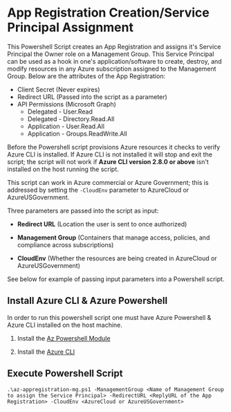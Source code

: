 # App Registration Creation/Service Principal Assignment

This Powershell Script creates an App Registration and assigns it's Service Principal the Owner role on a Management Group. This Service Principal can be used as a hook in one's application/software to create, destroy, and modify resources in any Azure subscription assigned to the Management Group. Below are the attributes of the App Registration:

- Client Secret (Never expires)
- Redirect URL (Passed into the script as a parameter)
- API Permissions (Microsoft Graph) 
  - Delegated - User.Read
  - Delegated - Directory.Read.All
  - Application - User.Read.All
  - Application - Groups.ReadWrite.All

Before the Powershell script provisions Azure resources it checks to verify Azure CLI is installed. If Azure CLI is not installed it will stop and exit the script; the script will not work if **Azure CLI version 2.8.0 or above** isn't installed on the host running the script.

This script can work in Azure commercial or Azure Government; this is addressed by setting the `-CloudEnv` parameter to AzureCloud or AzureUSGovernment.

Three parameters are passed into the script as input:

- **Redirect URL** (Location the user is sent to once authorized)

- **Management Group** (Containers that manage access, policies, and compliance across subscriptions)

- **CloudEnv** (Whether the resources are being created in AzureCloud or AzureUSGovernment)

See below for example of passing input parameters into a Powershell script.  


## Install Azure CLI & Azure Powershell

In order to run this powershell script one must have Azure Powershell & Azure CLI installed on the host machine.

1. Install the [Az Powershell Module](https://docs.microsoft.com/en-us/powershell/azure/install-az-ps?view=azps-3.6.1)

2. Install the [Azure CLI](https://docs.microsoft.com/en-us/cli/azure/install-azure-cli?view=azure-cli-latest)


## Execute Powershell Script

`.\az-appregistration-mg.ps1 -ManagementGroup <Name of Management Group to assign the Service Principal> -RedirectURL <ReplyURL of the App Registration> -CloudEnv <AzureCloud or AzureUSGovernment>`

